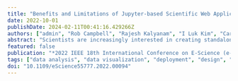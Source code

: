 ```yaml
---
title: "Benefits and Limitations of Jupyter-based Scientific Web Applications"
date: 2022-10-01
publishDate: 2024-02-11T00:41:16.429266Z
authors: ["admin", "Rob Campbell", "Rajesh Kalyanam", "I Luk Kim", "Carol X. Song", "Lan Zhao"]
abstract: "Scientists are increasingly interested in creating standalone web-applications as computational and data analysis tools. The authors have worked with several such research groups to design, develop, and deploy such web applications that are increasingly based on Jupyter notebooks. One of the primary reasons among many to use Jupyter notebooks is the fact that research groups inheriting these applications are capable of maintaining and extending them. In this paper, we walk through the design process for one such application and discuss development environments that are best suited to Jupyter notebook development. We then explore several other applications where we employ similar design patterns. In doing so, we expound upon the benefits, limitations, and challenges of Notebook-based applications to provide a guide for other facilitators in similar situations."
featured: false
publication: "*2022 IEEE 18th International Conference on E-Science (e-Science)*"
tags: ["data analysis", "data visualization", "deployment", "design", "development", "ecosystems", "jupyter notebook", "knowledge engineering", "libraries", "logic gates", "scalability", "web applications"]
doi: "10.1109/eScience55777.2022.00094"
---
```


